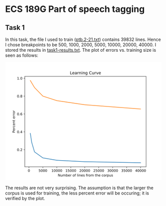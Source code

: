 # ECS 189G Part of speech tagging

## Task 1

In this task, the file I used to train ([ptb.2-21.txt](./ptb.2-21.txt)) contains 39832 lines. Hence I chose breakpoints to be 500, 1000, 2000, 5000, 10000, 20000, 40000. I stored the results in [task1-results.txt](./task1-results.txt). The plot of errors vs. training size is seen as follows:

![](./task1.svg)

The results are not very surprising. The assumption is that the larger the corpus is used for training, the less percent error will be occuring; it is verified by the plot.

